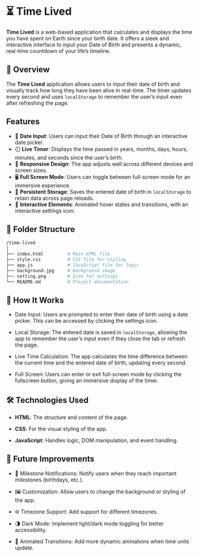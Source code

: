 # ⏳ Time Lived

**Time Lived** is a web-based application that calculates and displays the time you have spent on Earth since your birth date. It offers a sleek and interactive interface to input your Date of Birth and presents a dynamic, real-time countdown of your life’s timeline.

## 🌟 Overview

The **Time Lived** application allows users to input their date of birth and visually track how long they have been alive in real-time. The timer updates every second and uses `localStorage` to remember the user’s input even after refreshing the page.

## Features

- 📅 **Date Input**: Users can input their Date of Birth through an interactive date picker.
- ⏲️ **Live Timer**: Displays the time passed in years, months, days, hours, minutes, and seconds since the user’s birth.
- 📱 **Responsive Design**: The app adjusts well across different devices and screen sizes.
- 🖥️ **Full Screen Mode**: Users can toggle between full-screen mode for an immersive experience.
- 💾 **Persistent Storage**: Saves the entered date of birth in `localStorage` to retain data across page reloads.
- 🎨 **Interactive Elements**: Animated hover states and transitions, with an interactive settings icon.


## 📂 Folder Structure

```bash
/time-lived
│
├── index.html         # Main HTML file
├── style.css          # CSS file for styling
├── app.js             # JavaScript file for logic
├── background.jpg     # Background image
├── setting.png        # Icon for settings
└── README.md          # Project documentation
```
## 🧠 How It Works

- Date Input: Users are prompted to enter their date of birth using a date picker. This can be accessed by clicking the settings icon.

- Local Storage: The entered date is saved in `localStorage`, allowing the app to remember the user’s input even if they close the tab or refresh the page.

- Live Time Calculation: The app calculates the time difference between the current time and the entered date of birth, updating every second.

- Full Screen: Users can enter or exit full-screen mode by clicking the fullscreen button, giving an immersive display of the timer.
## 🛠️ Technologies Used

- **HTML**: The structure and content of the page.

- **CSS**: For the visual styling of the app.

- **JavaScript**: Handles logic, DOM manipulation, and event handling.
## 🚧 Future Improvements


- 🎉 Milestone Notifications: Notify users when they reach important milestones (birthdays, etc.).

- 🖼️ Customization: Allow users to change the background or styling of the app.

- 🌐 Timezone Support: Add support for different timezones.

- 🌗 Dark Mode: Implement light/dark mode toggling for better accessibility.

- 🎥 Animated Transitions: Add more dynamic animations when time units update.
